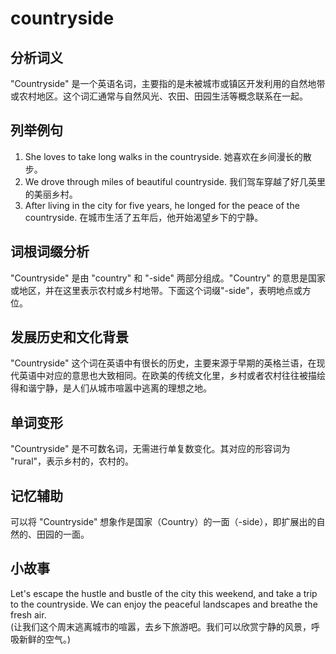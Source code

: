 # countryside

## 分析词义

  

"Countryside" 是一个英语名词，主要指的是未被城市或镇区开发利用的自然地带或农村地区。这个词汇通常与自然风光、农田、田园生活等概念联系在一起。

  

## 列举例句

  

1.  She loves to take long walks in the countryside. 她喜欢在乡间漫长的散步。
2.  We drove through miles of beautiful countryside. 我们驾车穿越了好几英里的美丽乡村。
3.  After living in the city for five years, he longed for the peace of the countryside. 在城市生活了五年后，他开始渴望乡下的宁静。

  

## 词根词缀分析

  

"Countryside" 是由 "country" 和 "-side" 两部分组成。"Country" 的意思是国家或地区，并在这里表示农村或乡村地带。下面这个词缀"-side"，表明地点或方位。

  

## 发展历史和文化背景

  

"Countryside" 这个词在英语中有很长的历史，主要来源于早期的英格兰语，在现代英语中对应的意思也大致相同。在欧美的传统文化里，乡村或者农村往往被描绘得和谐宁静，是人们从城市喧嚣中逃离的理想之地。

  

## 单词变形

  

"Countryside" 是不可数名词，无需进行单复数变化。其对应的形容词为 "rural"，表示乡村的，农村的。

  

## 记忆辅助

  

可以将 "Countryside" 想象作是国家（Country）的一面（-side），即扩展出的自然的、田园的一面。

  

## 小故事

  

Let's escape the hustle and bustle of the city this weekend, and take a trip to the countryside. We can enjoy the peaceful landscapes and breathe the fresh air.  
(让我们这个周末逃离城市的喧嚣，去乡下旅游吧。我们可以欣赏宁静的风景，呼吸新鲜的空气。)
